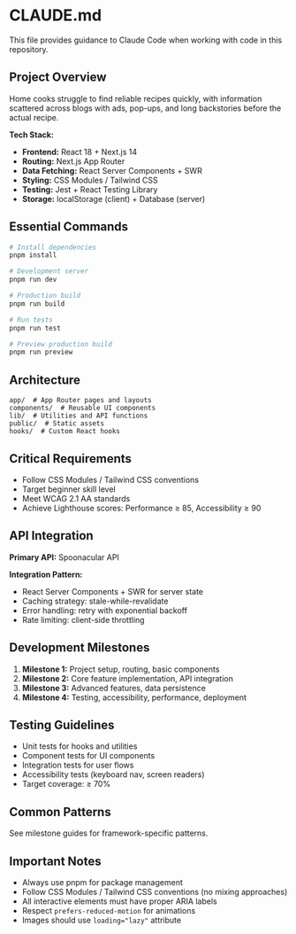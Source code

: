 # CLAUDE.md

This file provides guidance to Claude Code when working with code in this repository.

## Project Overview

Home cooks struggle to find reliable recipes quickly, with information scattered across blogs with ads, pop-ups, and long backstories before the actual recipe.

**Tech Stack:**
- **Frontend:** React 18 + Next.js 14
- **Routing:** Next.js App Router
- **Data Fetching:** React Server Components + SWR
- **Styling:** CSS Modules / Tailwind CSS
- **Testing:** Jest + React Testing Library
- **Storage:** localStorage (client) + Database (server)

## Essential Commands

```bash
# Install dependencies
pnpm install

# Development server
pnpm run dev

# Production build
pnpm run build

# Run tests
pnpm run test

# Preview production build
pnpm run preview
```

## Architecture

```
app/  # App Router pages and layouts
components/  # Reusable UI components
lib/  # Utilities and API functions
public/  # Static assets
hooks/  # Custom React hooks
```

## Critical Requirements

- Follow CSS Modules / Tailwind CSS conventions
- Target beginner skill level
- Meet WCAG 2.1 AA standards
- Achieve Lighthouse scores: Performance ≥ 85, Accessibility ≥ 90

## API Integration

**Primary API:** Spoonacular API

**Integration Pattern:**
- React Server Components + SWR for server state
- Caching strategy: stale-while-revalidate
- Error handling: retry with exponential backoff
- Rate limiting: client-side throttling

## Development Milestones

1. **Milestone 1:** Project setup, routing, basic components
2. **Milestone 2:** Core feature implementation, API integration
3. **Milestone 3:** Advanced features, data persistence
4. **Milestone 4:** Testing, accessibility, performance, deployment

## Testing Guidelines

- Unit tests for hooks and utilities
- Component tests for UI components
- Integration tests for user flows
- Accessibility tests (keyboard nav, screen readers)
- Target coverage: ≥ 70%

## Common Patterns

See milestone guides for framework-specific patterns.

## Important Notes

- Always use pnpm for package management
- Follow CSS Modules / Tailwind CSS conventions (no mixing approaches)
- All interactive elements must have proper ARIA labels
- Respect `prefers-reduced-motion` for animations
- Images should use `loading="lazy"` attribute
